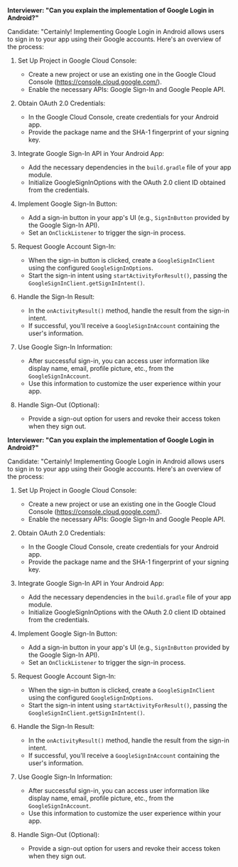 
**Interviewer: "Can you explain the implementation of Google Login in Android?"**

Candidate: "Certainly! Implementing Google Login in Android allows users to sign in to your app using their Google accounts. Here's an overview of the process:

1. Set Up Project in Google Cloud Console:
   - Create a new project or use an existing one in the Google Cloud Console (https://console.cloud.google.com/).
   - Enable the necessary APIs: Google Sign-In and Google People API.

2. Obtain OAuth 2.0 Credentials:
   - In the Google Cloud Console, create credentials for your Android app.
   - Provide the package name and the SHA-1 fingerprint of your signing key.

3. Integrate Google Sign-In API in Your Android App:
   - Add the necessary dependencies in the `build.gradle` file of your app module.
   - Initialize GoogleSignInOptions with the OAuth 2.0 client ID obtained from the credentials.

4. Implement Google Sign-In Button:
   - Add a sign-in button in your app's UI (e.g., `SignInButton` provided by the Google Sign-In API).
   - Set an `OnClickListener` to trigger the sign-in process.

5. Request Google Account Sign-In:
   - When the sign-in button is clicked, create a `GoogleSignInClient` using the configured `GoogleSignInOptions`.
   - Start the sign-in intent using `startActivityForResult()`, passing the `GoogleSignInClient.getSignInIntent()`.

6. Handle the Sign-In Result:
   - In the `onActivityResult()` method, handle the result from the sign-in intent.
   - If successful, you'll receive a `GoogleSignInAccount` containing the user's information.

7. Use Google Sign-In Information:
   - After successful sign-in, you can access user information like display name, email, profile picture, etc., from the `GoogleSignInAccount`.
   - Use this information to customize the user experience within your app.

8. Handle Sign-Out (Optional):
   - Provide a sign-out option for users and revoke their access token when they sign out.









**Interviewer: "Can you explain the implementation of Google Login in Android?"**

Candidate: "Certainly! Implementing Google Login in Android allows users to sign in to your app using their Google accounts. Here's an overview of the process:

1. Set Up Project in Google Cloud Console:
   - Create a new project or use an existing one in the Google Cloud Console (https://console.cloud.google.com/).
   - Enable the necessary APIs: Google Sign-In and Google People API.

2. Obtain OAuth 2.0 Credentials:
   - In the Google Cloud Console, create credentials for your Android app.
   - Provide the package name and the SHA-1 fingerprint of your signing key.

3. Integrate Google Sign-In API in Your Android App:
   - Add the necessary dependencies in the `build.gradle` file of your app module.
   - Initialize GoogleSignInOptions with the OAuth 2.0 client ID obtained from the credentials.

4. Implement Google Sign-In Button:
   - Add a sign-in button in your app's UI (e.g., `SignInButton` provided by the Google Sign-In API).
   - Set an `OnClickListener` to trigger the sign-in process.

5. Request Google Account Sign-In:
   - When the sign-in button is clicked, create a `GoogleSignInClient` using the configured `GoogleSignInOptions`.
   - Start the sign-in intent using `startActivityForResult()`, passing the `GoogleSignInClient.getSignInIntent()`.

6. Handle the Sign-In Result:
   - In the `onActivityResult()` method, handle the result from the sign-in intent.
   - If successful, you'll receive a `GoogleSignInAccount` containing the user's information.

7. Use Google Sign-In Information:
   - After successful sign-in, you can access user information like display name, email, profile picture, etc., from the `GoogleSignInAccount`.
   - Use this information to customize the user experience within your app.

8. Handle Sign-Out (Optional):
   - Provide a sign-out option for users and revoke their access token when they sign out.

